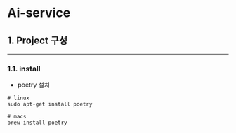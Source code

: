 # Ai-service

## 1. Project 구성
----------------
### 1.1. install

- poetry 설치

```shell
# linux
sudo apt-get install poetry
```
```shell
# macs
brew install poetry
```